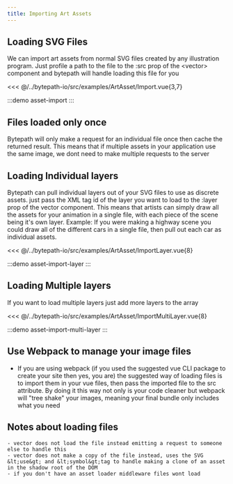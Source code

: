 ```yaml
---
title: Importing Art Assets
---
```

## Loading SVG Files

We can import art assets from normal SVG files created by any illustration program. Just profile a path to the file to the :src prop of the &lt;vector&gt; component and bytepath will handle loading this file for you

<<< @/../bytepath-io/src/examples/ArtAsset/Import.vue{3,7}

:::demo asset-import
:::

## Files loaded only once

Bytepath will only make a request for an individual file once then cache the returned result. This means that if multiple assets in your application use the same image, we dont need to make multiple requests to the server

## Loading Individual layers

Bytepath can pull individual layers out of your SVG files to use as discrete assets. just pass the XML tag id of the layer you want to load to the :layer prop of the vector component.
This means that artists can simply draw all the assets for your animation in a single file, with each piece of the scene being it's own layer. 
Example: If you were making a highway scene you could draw all of the different cars in a single file, then pull out each car as individual assets.  

<<< @/../bytepath-io/src/examples/ArtAsset/ImportLayer.vue{8}

:::demo asset-import-layer
:::


## Loading Multiple layers

If you want to load multiple layers just add more layers to the array 

<<< @/../bytepath-io/src/examples/ArtAsset/ImportMultiLayer.vue{8}

:::demo asset-import-multi-layer
:::


## Use Webpack to manage your image files

- If you are using webpack (if you used the suggested vue CLI package to create your site then yes, you are) the suggested way of loading files is to import them in your vue files, then pass the 
imported file to the src attribute. By doing it this way not only is your code cleaner but webpack will "tree shake" your images, meaning your final bundle only includes what you need


## Notes about loading files

    - vector does not load the file instead emitting a request to someone else to handle this
    - vector does not make a copy of the file instead, uses the SVG &lt;use&gt; and &lt;symbol&gt;tag to handle making a clone of an asset in the shadow root of the DOM
    - if you don't have an asset loader middleware files wont load  
